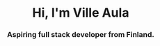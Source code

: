<h1 align="center">Hi, I'm Ville Aula</h1>
<h3 align="center">Aspiring full stack developer from Finland.</h3>



